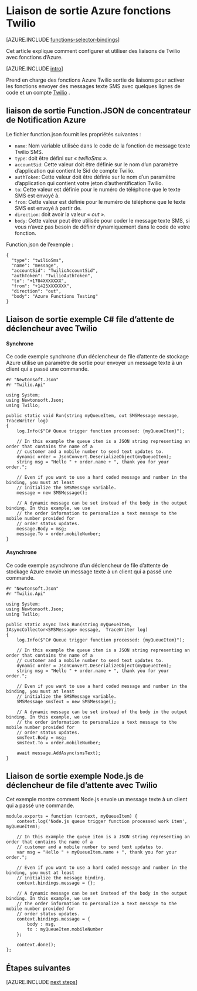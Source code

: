 <properties
    pageTitle="Liaison de fonctions Twilio Azure | Microsoft Azure"
    description="Comprendre l’utilisation des liaisons de Twilio avec des fonctions d’Azure."
    services="functions"
    documentationCenter="na"
    authors="wesmc7777"
    manager="erikre"
    editor=""
    tags=""
    keywords="fonctions Azure, fonctions, traitement de l’événement, calcul dynamique, architecture sans serveur"/>

<tags
    ms.service="functions"
    ms.devlang="multiple"
    ms.topic="reference"
    ms.tgt_pltfrm="multiple"
    ms.workload="na"
    ms.date="10/20/2016"
    ms.author="wesmc"/>

# <a name="azure-functions-twilio-output-binding"></a>Liaison de sortie Azure fonctions Twilio

[AZURE.INCLUDE [functions-selector-bindings](../../includes/functions-selector-bindings.md)]

Cet article explique comment configurer et utiliser des liaisons de Twilio avec fonctions d’Azure. 

[AZURE.INCLUDE [intro](../../includes/functions-bindings-intro.md)] 

Prend en charge des fonctions Azure Twilio sortie de liaisons pour activer les fonctions envoyer des messages texte SMS avec quelques lignes de code et un compte [Twilio](https://www.twilio.com/) . 
 

## <a name="functionjson-for-azure-notification-hub-output-binding"></a>liaison de sortie Function.JSON de concentrateur de Notification Azure

Le fichier function.json fournit les propriétés suivantes :

- `name`: Nom variable utilisée dans le code de la fonction de message texte Twilio SMS.
- `type`: doit être défini sur *« twilioSms »*.
- `accountSid`: Cette valeur doit être définie sur le nom d’un paramètre d’application qui contient le Sid de compte Twilio.
- `authToken`: Cette valeur doit être définie sur le nom d’un paramètre d’application qui contient votre jeton d’authentification Twilio.
- `to`: Cette valeur est définie pour le numéro de téléphone que le texte SMS est envoyé à.
- `from`: Cette valeur est définie pour le numéro de téléphone que le texte SMS est envoyé à partir de.
- `direction`: doit avoir la valeur *« out »*.
- `body`: Cette valeur peut être utilisée pour coder le message texte SMS, si vous n’avez pas besoin de définir dynamiquement dans le code de votre fonction. 

 
Function.json de l’exemple :

    {
      "type": "twilioSms",
      "name": "message",
      "accountSid": "TwilioAccountSid",
      "authToken": "TwilioAuthToken",
      "to": "+1704XXXXXXX",
      "from": "+1425XXXXXXX",
      "direction": "out",
      "body": "Azure Functions Testing"
    }


## <a name="example-c-queue-trigger-with-twilio-output-binding"></a>Liaison de sortie exemple C# file d’attente de déclencheur avec Twilio

#### <a name="synchronous"></a>Synchrone

Ce code exemple synchrone d’un déclencheur de file d’attente de stockage Azure utilise un paramètre de sortie pour envoyer un message texte à un client qui a passé une commande.

    #r "Newtonsoft.Json"
    #r "Twilio.Api"

    using System;
    using Newtonsoft.Json;
    using Twilio;

    public static void Run(string myQueueItem, out SMSMessage message,  TraceWriter log)
    {
        log.Info($"C# Queue trigger function processed: {myQueueItem}");
    
        // In this example the queue item is a JSON string representing an order that contains the name of a 
        // customer and a mobile number to send text updates to.
        dynamic order = JsonConvert.DeserializeObject(myQueueItem);
        string msg = "Hello " + order.name + ", thank you for your order.";
    
        // Even if you want to use a hard coded message and number in the binding, you must at least 
        // initialize the SMSMessage variable.
        message = new SMSMessage();

        // A dynamic message can be set instead of the body in the output binding. In this example, we use 
        // the order information to personalize a text message to the mobile number provided for
        // order status updates.
        message.Body = msg;
        message.To = order.mobileNumber;
    }

#### <a name="asynchronous"></a>Asynchrone

Ce code exemple asynchrone d’un déclencheur de file d’attente de stockage Azure envoie un message texte à un client qui a passé une commande.

    #r "Newtonsoft.Json"
    #r "Twilio.Api"
     
    using System;
    using Newtonsoft.Json;
    using Twilio;
    
    public static async Task Run(string myQueueItem, IAsyncCollector<SMSMessage> message,  TraceWriter log)
    {
        log.Info($"C# Queue trigger function processed: {myQueueItem}");

        // In this example the queue item is a JSON string representing an order that contains the name of a 
        // customer and a mobile number to send text updates to.
        dynamic order = JsonConvert.DeserializeObject(myQueueItem);
        string msg = "Hello " + order.name + ", thank you for your order.";
    
        // Even if you want to use a hard coded message and number in the binding, you must at least 
        // initialize the SMSMessage variable.
        SMSMessage smsText = new SMSMessage();

        // A dynamic message can be set instead of the body in the output binding. In this example, we use 
        // the order information to personalize a text message to the mobile number provided for
        // order status updates.
        smsText.Body = msg;
        smsText.To = order.mobileNumber;
        
        await message.AddAsync(smsText);
    }


## <a name="example-nodejs-queue-trigger-with-twilio-output-binding"></a>Liaison de sortie exemple Node.js de déclencheur de file d’attente avec Twilio

Cet exemple montre comment Node.js envoie un message texte à un client qui a passé une commande.

    module.exports = function (context, myQueueItem) {
        context.log('Node.js queue trigger function processed work item', myQueueItem);
    
        // In this example the queue item is a JSON string representing an order that contains the name of a 
        // customer and a mobile number to send text updates to.
        var msg = "Hello " + myQueueItem.name + ", thank you for your order.";
    
        // Even if you want to use a hard coded message and number in the binding, you must at least 
        // initialize the message binding.
        context.bindings.message = {};
    
        // A dynamic message can be set instead of the body in the output binding. In this example, we use 
        // the order information to personalize a text message to the mobile number provided for
        // order status updates.
        context.bindings.message = {
            body : msg,
            to : myQueueItem.mobileNumber
        };
    
        context.done();
    };

## <a name="next-steps"></a>Étapes suivantes

[AZURE.INCLUDE [next steps](../../includes/functions-bindings-next-steps.md)]

